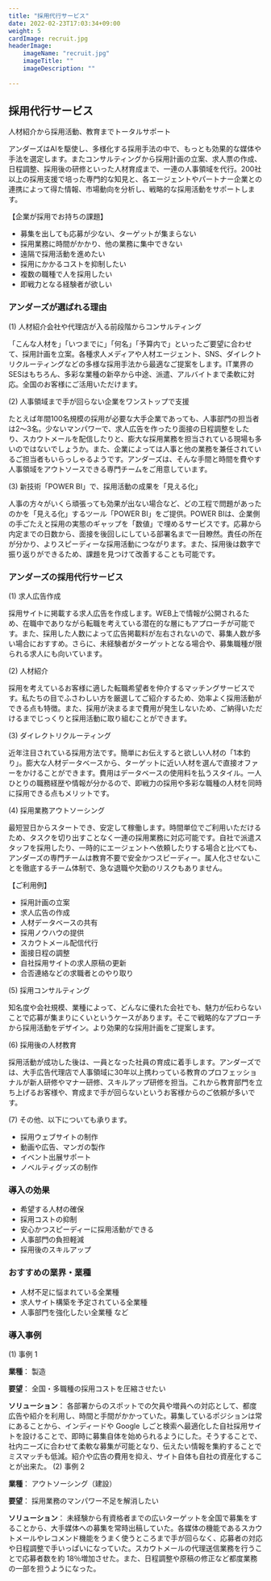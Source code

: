 ```yaml
---
title: "採用代行サービス"
date: 2022-02-23T17:03:34+09:00
weight: 5
cardImage: recruit.jpg
headerImage:
    imageName: "recruit.jpg"
    imageTitle: ""
    imageDescription: ""
 
---
```


## 採用代行サービス

人材紹介から採用活動、教育までトータルサポート   

アンダーズはAIを駆使し、多様化する採用手法の中で、もっとも効果的な媒体や手法を選定します。またコンサルティングから採用計画の立案、求人票の作成、日程調整、採用後の研修といった人材育成まで、一連の人事領域を代行。200社以上の採用支援で培った専門的な知見と、各エージェントやパートナー企業との連携によって得た情報、市場動向を分析し、戦略的な採用活動をサポートします。   

【企業が採用でお持ちの課題】

* 募集を出しても応募が少ない、ターゲットが集まらない
* 採用業務に時間がかかり、他の業務に集中できない
* 遠隔で採用活動を進めたい
* 採用にかかるコストを抑制したい
* 複数の職種で人を採用したい
* 即戦力となる経験者が欲しい

### アンダーズが選ばれる理由

(1)	人材紹介会社や代理店が入る前段階からコンサルティング  

「こんな人材を」「いつまでに」「何名」「予算内で」といったご要望に合わせて、採用計画を立案。各種求人メディアや人材エージェント、SNS、ダイレクトリクルーティングなどの多様な採用手法から最適なご提案をします。IT業界のSESはもちろん、多彩な業種の新卒から中途、派遣、アルバイトまで柔軟に対応。全国のお客様にご活用いただけます。

(2)	人事領域まで手が回らない企業をワンストップで支援 

たとえば年間100名規模の採用が必要な大手企業であっても、人事部門の担当者は2～3名。少ないマンパワーで、求人広告を作ったり面接の日程調整をしたり、スカウトメールを配信したりと、膨大な採用業務を担当されている現場も多いのではないでしょうか。また、企業によっては人事と他の業務を兼任されているご担当者もいらっしゃるようです。アンダーズは、そんな手間と時間を費やす人事領域をアウトソースできる専門チームをご用意しています。

(3)	新技術「POWER BI」で、採用活動の成果を「見える化」  

人事の方々がいくら頑張っても効果が出ない場合など、どの工程で問題があったのかを「見える化」するツール「POWER BI」をご提供。POWER BIは、企業側の手ごたえと採用の実態のギャップを「数値」で埋めるサービスです。応募から内定までの日数から、面接を後回しにしている部署名まで一目瞭然。責任の所在が分かり、よりスピーディーな採用活動につながります。また、採用後は数字で振り返りができるため、課題を見つけて改善することも可能です。

### アンダーズの採用代行サービス

(1)	求人広告作成     

採用サイトに掲載する求人広告を作成します。WEB上で情報が公開されるため、在職中でありながら転職を考えている潜在的な層にもアプローチが可能です。また、採用した人数によって広告掲載料が左右されないので、募集人数が多い場合におすすめ。さらに、未経験者がターゲットとなる場合や、募集職種が限られる求人にも向いています。

(2)	人材紹介 

採用を考えているお客様に適した転職希望者を仲介するマッチングサービスです。私たちの目でふさわしい方を厳選してご紹介するため、効率よく採用活動ができる点も特徴。また、採用が決まるまで費用が発生しないため、ご納得いただけるまでじっくりと採用活動に取り組むことができます。

(3)	ダイレクトリクルーティング

近年注目されている採用方法です。簡単にお伝えすると欲しい人材の「1本釣り」。膨大な人材データベースから、ターゲットに近い人材を選んで直接オファーをかけることができます。費用はデータベースの使用料を払うスタイル。一人ひとりの職務経歴や情報が分かるので、即戦力の採用や多彩な職種の人材を同時に採用できる点もメリットです。

(4)	採用業務アウトソーシング    

最短翌日からスタートでき、安定して稼働します。時間単位でご利用いただけるため、タスクを切り出すことなく一連の採用業務に対応可能です。自社で派遣スタッフを採用したり、一時的にエージェントへ依頼したりする場合と比べても、アンダーズの専門チームは教育不要で安全かつスピーディー。属人化させないことを徹底するチーム体制で、急な退職や欠勤のリスクもありません。

【ご利用例】

* 採用計画の立案
* 求人広告の作成
* 人材データベースの共有
* 採用ノウハウの提供
* スカウトメール配信代行
* 面接日程の調整
* 自社採用サイトの求人原稿の更新
* 合否連絡などの求職者とのやり取り

(5)	採用コンサルティング  

知名度や会社規模、業種によって、どんなに優れた会社でも、魅力が伝わらないことで応募が集まりにくいというケースがあります。そこで戦略的なアプローチから採用活動をデザイン。より効果的な採用計画をご提案します。

(6)	採用後の人材教育    

採用活動が成功した後は、一員となった社員の育成に着手します。アンダーズでは、大手広告代理店で人事領域に30年以上携わっている教育のプロフェッショナルが新人研修やマナー研修、スキルアップ研修を担当。これから教育部門を立ち上げるお客様や、育成まで手が回らないというお客様からのご依頼が多いです。

(7)	その他、以下についても承ります。

* 採用ウェブサイトの制作
* 動画や広告、マンガの製作
* イベント出展サポート
* ノベルティグッズの制作

### 導入の効果

* 希望する人材の確保
* 採用コストの抑制
* 安心かつスピーディーに採用活動ができる
* 人事部門の負担軽減
* 採用後のスキルアップ

### おすすめの業界・業種

* 人材不足に悩まれている全業種
* 求人サイト構築を予定されている全業種
* 人事部門を強化したい全業種
など

### 導入事例

(1)	事例 1

**業種**： 製造

**要望**： 全国・多職種の採用コストを圧縮させたい

**ソリューション**： 各部署からのスポットでの欠員や増員への対応として、都度広告や紹介を利用し、時間と手間がかかっていた。募集しているポジションは常にあることから、インディードや Google しごと検索へ最適化した自社採用サイトを設けることで、即時に募集自体を始められるようにした。そうすることで、社内ニーズに合わせて柔軟な募集が可能となり、伝えたい情報を集約することでミスマッチも低減。紹介や広告の費用を抑え、サイト自体も自社の資産化することが出来た。
(2)	事例 2

**業種**： アウトソーシング（建設）

**要望**： 採用業務のマンパワー不足を解消したい

**ソリューション**： 未経験から有資格者までの広いターゲットを全国で募集をすることから、大手媒体への募集を常時出稿していた。各媒体の機能であるスカウトメールやレコメンド機能をうまく使うところまで手が回らなく、応募者の対応や日程調整で手いっぱいになっていた。スカウトメールの代理送信業務を行うことで応募者数を約 18％増加させた。また、日程調整や原稿の修正など都度業務の一部を担うようになった。
